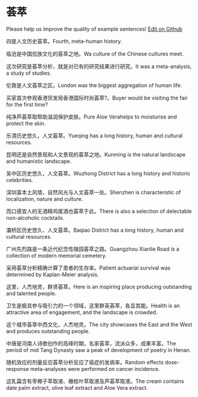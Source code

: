 # 荟萃

Please help us improve the quality of example sentences! [Edit on Github](https://github.com/jiyushe/jiyu-example-sentence-source/blob/main/chinese/huicui.md)

<p><span class="chinese">四是人文历史荟萃。</span><span class="english">Fourth, meta-human history.</span></p>

<p><span class="chinese">临沧是中国佤族文化的荟萃之地。</span><span class="english">Wa culture of the Chinese cultures meet.</span></p>

<p><span class="chinese">这次研究是荟萃分析，就是对已有的研究结果进行研究。</span><span class="english">It was a meta-analysis, a study of studies.</span></p>

<p><span class="chinese">伦敦是人文荟萃之区。</span><span class="english">London was the biggest aggregation of human life.</span></p>

<p><span class="chinese">买家首次参观香港贸发局香港国际时尚荟萃?。</span><span class="english">Buyer would be visiting the fair for the first time?</span></p>

<p><span class="chinese">纯净芦荟萃取帮助滋润保护皮肤。</span><span class="english">Pure Aloe Verahelps to moisturise and protect the skin.</span></p>

<p><span class="chinese">乐清历史悠久，人文荟萃。</span><span class="english">Yueqing has a long history, human and cultural resources.</span></p>

<p><span class="chinese">昆明还是自然景观和人文景观的荟萃之地。</span><span class="english">Kunming is the natural landscape and humanistic landscape.</span></p>

<p><span class="chinese">吴中区历史悠久，人文荟萃。</span><span class="english">Wuzhong District has a long history and historic celebrities.</span></p>

<p><span class="chinese">深圳富本土风情，自然风光与人文荟萃一处。</span><span class="english">Shenzhen is characteristic of localization, nature and culture.</span></p>

<p><span class="chinese">而口感宜人的无酒精鸡尾酒也荟萃于此。</span><span class="english">There is also a selection of delectable non-alcoholic cocktails.</span></p>

<p><span class="chinese">灞桥区历史悠久、人文荟萃。</span><span class="english">Baqiao District has a long history, human and cultural resources.</span></p>

<p><span class="chinese">广州先烈路是一条近代纪念性陵园荟萃之路。</span><span class="english">Guangzhou Xianlie Road is a collection of modern memorial cemetery.</span></p>

<p><span class="chinese">采用荟萃分析精确计算了患者的生存率。</span><span class="english">Patient actuarial survival was determined by Kaplan-Meier analysis.</span></p>

<p><span class="chinese">这里，人杰地灵，群贤荟萃。</span><span class="english">Here is an inspiring place producing outstanding and talented people.</span></p>

<p><span class="chinese">卫生是极具参与吸引力的一个领域，这里群英荟萃，各显其能。</span><span class="english">Health is an attractive area of engagement, and the landscape is crowded.</span></p>

<p><span class="chinese">这个城市荟萃中西文化，人杰地灵。</span><span class="english">The city showcases the East and the West and produces outstanding people.</span></p>

<p><span class="chinese">中唐是河南人诗歌创作的高峰时期，名家荟萃，流派众多，成果丰富。</span><span class="english">The period of mid Tang Dynasty saw a peak of development of poetry in Henan.</span></p>

<p><span class="chinese">随机效应的剂量反应荟萃分析反应了癌症的发病率。</span><span class="english">Random effects dose-response meta-analyses were performed on cancer incidence.</span></p>

<p><span class="chinese">这乳霜含有枣椰子萃取液、橄榄叶萃取液及芦荟萃取液。</span><span class="english">The cream contains date palm extract, olive leaf extract and Aloe Vera extract.</span></p>

